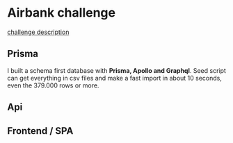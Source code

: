 # Airbank challenge

[challenge description](https://github.com/joinairbank/challenges/tree/feat/challenge-v3/dev-fullstack)

## Prisma 
I built a schema first database with <strong>Prisma, Apollo and Graphql</strong>.
Seed script can get everything in csv files and make a fast import in about 10 seconds, even the 379.000 rows or more. 
## Api


## Frontend / SPA
